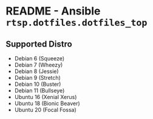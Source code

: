 # README - Ansible `rtsp.dotfiles.dotfiles_top`

## Supported Distro

- Debian 6 (Squeeze)
- Debian 7 (Wheezy)
- Debian 8 (Jessie)
- Debian 9 (Stretch)
- Debian 10 (Buster)
- Debian 11 (Bullseye)
- Ubuntu 16 (Xenial Xerus)
- Ubuntu 18 (Bionic Beaver)
- Ubuntu 20 (Focal Fossa)
